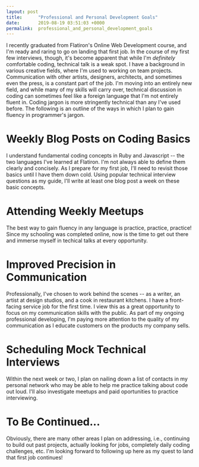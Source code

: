 ```yaml
---
layout: post
title:      "Professional and Personal Development Goals"
date:       2019-08-19 03:51:03 +0000
permalink:  professional_and_personal_development_goals
---
```



I recently graduated from Flatiron's Online Web Development course, and I'm ready and raring to go on landing that first job.  In the course of my first few interviews, though, it's become apparent that while I'm *definitely* comfortable coding, technical talk is a weak spot. I have a background in various creative fields, where I'm used to working on team projects. Communication with other artists, designers, architects, and sometimes even the press, is a constant part of the job. I'm moving into an entirely new field, and while many of my skills will carry over, technical discussion in coding can sometimes feel like a foreign language that I'm not entirely fluent in.  Coding jargon is more stringently technical than any I've used before.  The following is an outline of the ways in which I plan to gain fluency in programmer's jargon.

# Weekly Blog Posts on Coding Basics

I understand fundamental coding concepts in Ruby and Javascript -- the two languages I've learned at Flatiron. I'm not always able to define them clearly and concisely.  As I prepare for my first job, I'll need to revisit those basics until I have them down cold.  Using popular technical interview questions as my guide, I'll write at least one blog post a week on these basic concepts.

# Attending Weekly Meetups 

The best way to gain fluency in any language is practice, practice, practice!  Since my schooling was completed online, now is the time to get out there and immerse myself in techical talks at every opportunity.

# Improved Precision in Communication

Professionally, I've chosen to work behind the scenes -- as a writer, an artist at design studios, and a cook in restaurant kitchens. I have a front-facing service job for the first time. I view this as a great opportunity to focus on my communication skills with the public.  As part of my ongoing professional developing, I'm paying more attention to the quality of my communication as I educate customers on the products my company sells.

# Scheduling Mock Technical Interviews
Within the next week or two, I plan on nailing down a list of contacts in my personal network who may be able to help me practice talking about code out loud.  I'll also investigate meetups and paid oportunities to practice interviewing. 

# To Be Continued...
Obviously, there are many other areas I plan on addressing, i.e., continuing to build out past projects, actually looking for jobs, completely daily coding challenges, etc.  I'm looking forward to following up here as my quest to land that first job continues!

